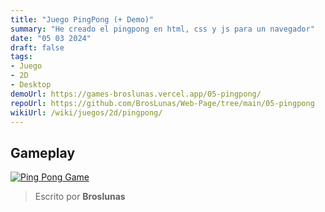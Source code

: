 ```yaml
---
title: "Juego PingPong (+ Demo)"
summary: "He creado el pingpong en html, css y js para un navegador"
date: "05 03 2024"
draft: false
tags:
- Juego
- 2D
- Desktop
demoUrl: https://games-broslunas.vercel.app/05-pingpong/
repoUrl: https://github.com/BrosLunas/Web-Page/tree/main/05-pingpong
wikiUrl: /wiki/juegos/2d/pingpong/
---
```


## Gameplay
[![Ping Pong Game](/img/games/pingpong.png)](/video/gameplay/pingpong.mp4)

> Escrito por **Broslunas**